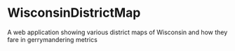 # WisconsinDistrictMap
A web application showing various district maps of Wisconsin and how they fare in gerrymandering metrics
